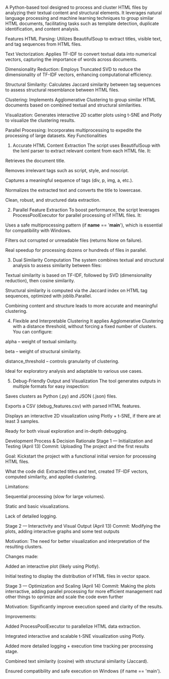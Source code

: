 A Python-based tool designed to process and cluster HTML files by analyzing their textual content and structural elements. It leverages natural language processing and machine learning techniques to group similar HTML documents, facilitating tasks such as template detection, duplicate identification, and content analysis.​

Features HTML Parsing: Utilizes BeautifulSoup to extract titles, visible text, and tag sequences from HTML files.​

Text Vectorization: Applies TF-IDF to convert textual data into numerical vectors, capturing the importance of words across documents.​

Dimensionality Reduction: Employs Truncated SVD to reduce the dimensionality of TF-IDF vectors, enhancing computational efficiency.​

Structural Similarity: Calculates Jaccard similarity between tag sequences to assess structural resemblance between HTML files.​

Clustering: Implements Agglomerative Clustering to group similar HTML documents based on combined textual and structural similarities.​

Visualization: Generates interactive 2D scatter plots using t-SNE and Plotly to visualize the clustering results.​

Parallel Processing: Incorporates multiprocessing to expedite the processing of large datasets.
Key Functionalities
1. Accurate HTML Content Extraction
The script uses BeautifulSoup with the lxml parser to extract relevant content from each HTML file. It:

Retrieves the document title.

Removes irrelevant tags such as script, style, and noscript.

Captures a meaningful sequence of tags (div, p, img, a, etc.).

Normalizes the extracted text and converts the title to lowercase.

 Clean, robust, and structured data extraction.

2. Parallel Feature Extraction
To boost performance, the script leverages ProcessPoolExecutor for parallel processing of HTML files. It:

Uses a safe multiprocessing pattern (if __name__ == '__main__'), which is essential for compatibility with Windows.

Filters out corrupted or unreadable files (returns None on failure).

 Real speedup for processing dozens or hundreds of files in parallel.

3. Dual Similarity Computation
The system combines textual and structural analysis to assess similarity between files:

Textual similarity is based on TF-IDF, followed by SVD (dimensionality reduction), then cosine similarity.

Structural similarity is computed via the Jaccard index on HTML tag sequences, optimized with joblib.Parallel.

 Combining content and structure leads to more accurate and meaningful clustering.

4. Flexible and Interpretable Clustering
It applies Agglomerative Clustering with a distance threshold, without forcing a fixed number of clusters. You can configure:

alpha – weight of textual similarity.

beta – weight of structural similarity.

distance_threshold – controls granularity of clustering.

 Ideal for exploratory analysis and adaptable to various use cases.

5. Debug-Friendly Output and Visualization
The tool generates outputs in multiple formats for easy inspection:

Saves clusters as Python (.py) and JSON (.json) files.

Exports a CSV (debug_features.csv) with parsed HTML features.

Displays an interactive 2D visualization using Plotly + t-SNE, if there are at least 3 samples.

 Ready for both visual exploration and in-depth debugging.

Development Process & Decision Rationale 
Stage 1 — Initialization and Testing (April 13) Commit: Uploading The project and the first results

Goal: Kickstart the project with a functional initial version for processing HTML files.

What the code did: Extracted titles and text, created TF-IDF vectors, computed similarity, and applied clustering.

Limitations:

Sequential processing (slow for large volumes).

Static and basic visualizations.

Lack of detailed logging.

Stage 2 — Interactivity and Visual Output (April 13) Commit: Modifying the plots, adding interactive graphs and some test outputs

Motivation: The need for better visualization and interpretation of the resulting clusters.

Changes made:

Added an interactive plot (likely using Plotly).

Initial testing to display the distribution of HTML files in vector space.

Stage 3 — Optimization and Scaling (April 14) Commit: Making the plots interractive, adding parallel processing for more efficient management nad other things to oprimize and scale the code even further

Motivation: Significantly improve execution speed and clarity of the results.

Improvements:

Added ProcessPoolExecutor to parallelize HTML data extraction.

Integrated interactive and scalable t-SNE visualization using Plotly.

Added more detailed logging + execution time tracking per processing stage.

Combined text similarity (cosine) with structural similarity (Jaccard).

Ensured compatibility and safe execution on Windows (if name == 'main').
